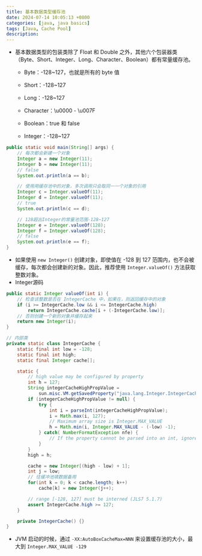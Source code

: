 ```yaml
---
title: 基本数据类型缓存池
date: 2024-07-14 10:05:13 +0800
categories: [java, java basics]
tags: [Java, Cache Pool]
description: 
---
```

- 基本数据类型的包装类除了 Float 和 Double 之外，其他六个包装器类（Byte、Short、Integer、Long、Character、Boolean）都有常量缓存池。

  - Byte：-128~127，也就是所有的 byte 值

  - Short：-128~127

  - Long：-128~127

  - Character：\u0000 - \u007F

  - Boolean：true 和 false
  - Integer：-128~127

```java
public static void main(String[] args) {
    // 每次都会新建一个对象
    Integer a = new Integer(11);
    Integer b = new Integer(11);
    // false
    System.out.println(a == b);

    // 使⽤用缓存池中的对象，多次调用只会取同⼀一个对象的引用
    Integer c = Integer.valueOf(11);
    Integer d = Integer.valueOf(11);
    // true
    System.out.println(c == d);

    // 128超出Integer的常量池范围-128~127
    Integer e = Integer.valueOf(128);
    Integer f = Integer.valueOf(128);
    // false
    System.out.println(e == f);
}
```

- 如果使用 `new Integer()` 创建对象，即使值在 -128 到 127 范围内，也不会被缓存，每次都会创建新的对象。因此，推荐使用 `Integer.valueOf()` 方法获取整数对象。
- Integer源码

```java
public static Integer valueOf(int i) {
    // 检查该整数是否在 IntegerCache 中，如果在，则返回缓存中的对象
    if (i >= IntegerCache.low && i <= IntegerCache.high)
        return IntegerCache.cache[i + (-IntegerCache.low)];
    // 否则创建一个新的对象并缓存起来
    return new Integer(i);
}
```

```java
// 内部类
private static class IntegerCache {
    static final int low = -128;
    static final int high;
    static final Integer cache[];

    static {
        // high value may be configured by property
        int h = 127;
        String integerCacheHighPropValue =
            sun.misc.VM.getSavedProperty("java.lang.Integer.IntegerCache.high");
        if (integerCacheHighPropValue != null) {
            try {
                int i = parseInt(integerCacheHighPropValue);
                i = Math.max(i, 127);
                // Maximum array size is Integer.MAX_VALUE
                h = Math.min(i, Integer.MAX_VALUE - (-low) -1);
            } catch( NumberFormatException nfe) {
                // If the property cannot be parsed into an int, ignore it.
            }
        }
        high = h;

        cache = new Integer[(high - low) + 1];
        int j = low;
        // 往缓冲池填数据备用
        for(int k = 0; k < cache.length; k++)
            cache[k] = new Integer(j++);

        // range [-128, 127] must be interned (JLS7 5.1.7)
        assert IntegerCache.high >= 127;
    }

    private IntegerCache() {}
}
```

-  JVM 启动的时候，通过 `-XX:AutoBoxCacheMax=NNN` 来设置缓存池的大小，最大到 `Integer.MAX_VALUE -129`
